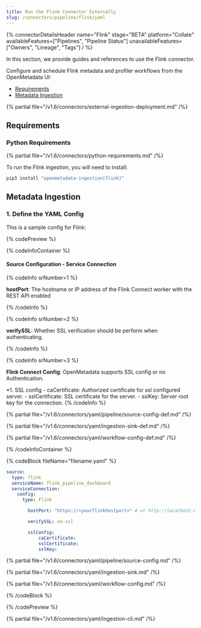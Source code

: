 ```yaml
---
title: Run the Flink Connector Externally
slug: /connectors/pipeline/flink/yaml
---
```


{% connectorDetailsHeader
name="Flink"
stage="BETA"
platform="Collate"
availableFeatures=["Pipelines", "Pipeline Status"]
unavailableFeatures=["Owners", "Lineage", "Tags"]
/ %}


In this section, we provide guides and references to use the Flink connector.

Configure and schedule Flink metadata and profiler workflows from the OpenMetadata UI:

- [Requirements](#requirements)
- [Metadata Ingestion](#metadata-ingestion)

{% partial file="/v1.6/connectors/external-ingestion-deployment.md" /%}

## Requirements

### Python Requirements

{% partial file="/v1.6/connectors/python-requirements.md" /%}

To run the Flink ingestion, you will need to install:

```bash
pip3 install "openmetadata-ingestion[flink]"
```

## Metadata Ingestion

### 1. Define the YAML Config

This is a sample config for Flink:

{% codePreview %}

{% codeInfoContainer %}

#### Source Configuration - Service Connection

{% codeInfo srNumber=1 %}

**hostPort**: The hostname or IP address of the Flink Connect worker with the REST API enabled

{% /codeInfo %}

{% codeInfo srNumber=2 %}

**verifySSL**: Whether SSL verification should be perform when authenticating.

{% /codeInfo %}

{% codeInfo srNumber=3 %}

**Flink Connect Config**: OpenMetadata supports SSL config or no Authentication.

*1. SSL config
    - caCertificate: Authorized certificate for ssl configured server.
    - sslCertificate: SSL certificate for the server.
    - sslKey: Server root key for the connection.
{% /codeInfo %}


{% partial file="/v1.6/connectors/yaml/pipeline/source-config-def.md" /%}

{% partial file="/v1.6/connectors/yaml/ingestion-sink-def.md" /%}

{% partial file="/v1.6/connectors/yaml/workflow-config-def.md" /%}

{% /codeInfoContainer %}

{% codeBlock fileName="filename.yaml" %}


```yaml {% isCodeBlock=true %}
source:
  type: flink
  serviceName: flink_pipeline_dashboard
  serviceConnection:
    config:
      type: Flink
```
```yaml {% srNumber=1 %}
        hostPort: "https://<yourflinkhostport>" # or http://localhost:8083 or http://127.0.0.1:8083
```
```yaml {% srNumber=2 %}
        verifySSL: no-ssl
```
```yaml {% srNumber=3 %}
        sslConfig:
            caCertificate:
            sslCertificate:
            sslKey:
```

{% partial file="/v1.6/connectors/yaml/pipeline/source-config.md" /%}

{% partial file="/v1.6/connectors/yaml/ingestion-sink.md" /%}

{% partial file="/v1.6/connectors/yaml/workflow-config.md" /%}

{% /codeBlock %}

{% /codePreview %}

{% partial file="/v1.6/connectors/yaml/ingestion-cli.md" /%}
